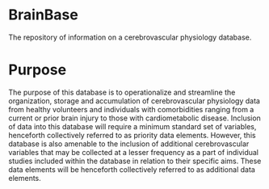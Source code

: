# BrainBase
The repository of information on a cerebrovascular physiology database.

# Purpose
The purpose of this database is to operationalize and streamline the organization, storage and accumulation of cerebrovascular physiology data from healthy volunteers and individuals with comorbidities ranging from a current or prior brain injury to those with cardiometabolic disease. Inclusion of data into this database will require a minimum standard set of variables, henceforth collectively referred to as priority data elements. However, this database is also amenable to the inclusion of additional cerebrovascular variables that may be collected at a lesser frequency as a part of individual studies included within the database in relation to their specific aims. These data elements will be henceforth collectively referred to as additional data elements.
